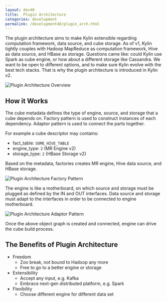 ```yaml
---
layout: dev40
title:  Plugin Architecture
categories: development
permalink: /development40/plugin_arch.html
---
```


The plugin architecture aims to make Kylin extensible regarding computation framework, data source, and cube storage. As of v1, Kylin tightly couples with Hadoop MapReduce as computation framework, Hive as data source, and HBase as storage. Questions came like: could Kylin use Spark as cube engine, or how about a different storage like Cassandra. We want to be open to different options, and to make sure Kylin evolve with the best tech stacks. That is why the plugin architecture is introduced in Kylin v2.

![Plugin Architecture Overview](/images/develop/plugin_arch_overview.png)

## How it Works

The cube metadata defines the type of engine, source, and storage that a cube depends on. Factory pattern is used to construct instances of each dependency. Adaptor pattern is used to connect the parts together.

For example a cube descriptor may contains:

- fact_table: `SOME_HIVE_TABLE`
- engine_type: `2` (MR Engine v2)
- storage_type: `2` (HBase Storage v2)

Based on the metadata, factories creates MR engine, Hive data source, and HBase storage.

![Plugin Architecture Factory Pattern](/images/develop/plugin_arch_factory_pattern.png)

The engine is like a motherboard, on which source and storage must be plugged as defined by the IN and OUT interfaces. Data source and storage must adapt to the interfaces in order to be connected to engine motherboard.

![Plugin Architecture Adaptor Pattern](/images/develop/plugin_arch_adaptor_pattern.png)

Once the above object graph is created and connected, engine can drive the cube build process.

## The Benefits of Plugin Architecture

- Freedom
	- Zoo break, not bound to Hadoop any more
	- Free to go to a better engine or storage
- Extensibility
	- Accept any input, e.g. Kafka
	- Embrace next-gen distributed platform, e.g. Spark
- Flexibility
	- Choose different engine for different data set


